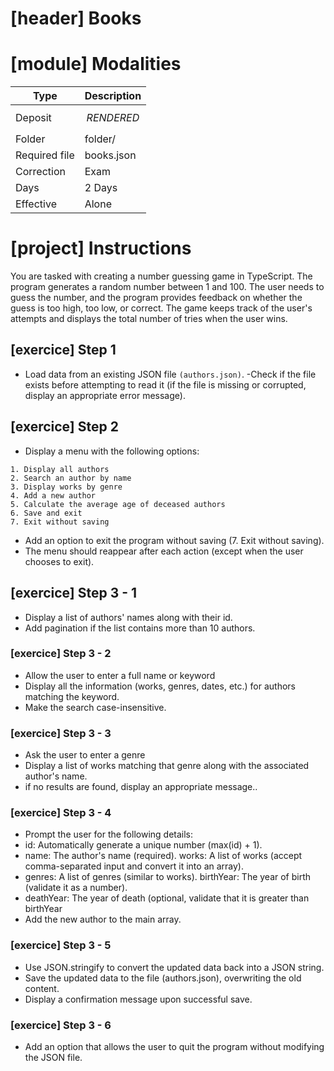 # [header] Books

# [module] Modalities

| Type | Description |
| - | - |
| Deposit | $$RENDERED$$ |
| Folder | folder/ |
| Required file | books.json |
| Correction | Exam |
| Days | 2 Days |
| Effective | Alone |

# [project] Instructions
You are tasked with creating a number guessing game in TypeScript. The program generates a random number between 1 and 100. The user needs to guess the number, and the program provides feedback on whether the guess is too high, too low, or correct. The game keeps track of the user's attempts and displays the total number of tries when the user wins.

## [exercice] Step 1
- Load data from an existing JSON file ```(authors.json)```.
-Check if the file exists before attempting to read it (if the file is missing or corrupted, display an appropriate error message).

## [exercice] Step 2
- Display a menu with the following options:

```
1. Display all authors 
2. Search an author by name 
3. Display works by genre 
4. Add a new author 
5. Calculate the average age of deceased authors 
6. Save and exit 
7. Exit without saving
```

- Add an option to exit the program without saving (7. Exit without saving).
- The menu should reappear after each action (except when the user chooses to exit).


## [exercice] Step 3 - 1
- Display a list of authors' names along with their id.
- Add pagination if the list contains more than 10 authors.

### [exercice] Step 3 - 2
- Allow the user to enter a full name or keyword
- Display all the information (works, genres, dates, etc.) for authors matching the keyword.
- Make the search case-insensitive.

### [exercice] Step 3 - 3
- Ask the user to enter a genre 
- Display a list of works matching that genre along with the associated author's name.
- if no results are found, display an appropriate message..


### [exercice] Step 3 - 4
- Prompt the user for the following details:
- id: Automatically generate a unique number (max(id) + 1).
- name: The author's name (required).
works: A list of works (accept comma-separated input and convert it into an array).
- genres: A list of genres (similar to works).
birthYear: The year of birth (validate it as a number).
- deathYear: The year of death (optional, validate that it is greater than birthYear
- Add the new author to the main array.


### [exercice] Step 3 - 5

- Use JSON.stringify to convert the updated data back into a JSON string.
- Save the updated data to the file (authors.json), overwriting the old content.
- Display a confirmation message upon successful save.

### [exercice] Step 3 - 6
- Add an option that allows the user to quit the program without modifying the JSON file.
